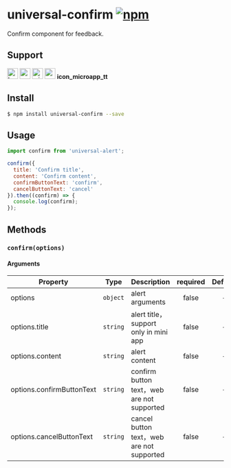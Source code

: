# universal-confirm [![npm](https://img.shields.io/npm/v/universal-confirm.svg)](https://www.npmjs.com/package/universal-confirm)

Confirm component for feedback.

## Support
<img alt="browser" src="https://gw.alicdn.com/tfs/TB1uYFobGSs3KVjSZPiXXcsiVXa-200-200.svg" width="25px" height="25px" /> <img alt="weex" src="https://gw.alicdn.com/tfs/TB1jM0ebMaH3KVjSZFjXXcFWpXa-200-200.svg" width="25px" height="25px" /> <img alt="miniApp" src="https://gw.alicdn.com/tfs/TB1bBpmbRCw3KVjSZFuXXcAOpXa-200-200.svg" width="25px" height="25px" /> <img alt="wechatMiniprogram" src="https://img.alicdn.com/tfs/TB1slcYdxv1gK0jSZFFXXb0sXXa-200-200.svg" width="25px" height="25px"> __icon_microapp_tt__

## Install

```bash
$ npm install universal-confirm --save
```

## Usage

```js
import confirm from 'universal-alert';

confirm({
  title: 'Confirm title',
  content: 'Confirm content',
  confirmButtonText: 'confirm',
  cancelButtonText: 'cancel'
}).then((confirm) => {
  console.log(confirm);
});
```

## Methods

### `confirm(options)`

#### Arguments
| Property                  | Type     | Description                                | required |  Default  |
| ------------------------- | -------- | ------------------------------------------ | :------: | :-------: |
| options                   | `object` | alert arguments                            |  false   |     -     |
| options.title             | `string` | alert title，support only in mini app      |  false   |  -  |
| options.content           | `string` | alert content                              |  false   | - |
| options.confirmButtonText | `string` | confirm button text，web are not supported |  false   | - |
| options.cancelButtonText  | `string` | cancel button text，web are not supported  |  false   | -  |
